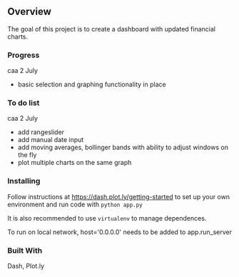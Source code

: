 ## Overview

The goal of this project is to create a dashboard with updated financial charts.

### Progress
caa 2 July
- basic selection and graphing functionality in place

### To do list
caa 2 July
- add rangeslider
- add manual date input
- add moving averages, bollinger bands with ability to adjust windows on the fly
- plot multiple charts on the same graph


### Installing

Follow instructions at <https://dash.plot.ly/getting-started> to set up your own environment and run code with `python app.py`

It is also recommended to use `virtualenv` to manage dependences.

To run on local network, host='0.0.0.0' needs to be added to app.run_server

### Built With

Dash, Plot.ly


